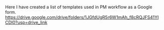 Here I have created a list of templates used in PM workflow as a Google form. 
https://drive.google.com/drive/folders/1JGfdUgR5r6W1mAh_f8cRQJFS41YICDl0?usp=drive_link
